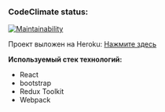 ### CodeClimate status:
[![Maintainability](https://api.codeclimate.com/v1/badges/318571a701e5a4d8629a/maintainability)](https://codeclimate.com/github/DmitryK1995/Chat-project/maintainability)

Проект выложен на Heroku: [Нажмите здесь](https://pacific-temple-86769.herokuapp.com/)

**Используемый стек технологий:** 
- React
- bootstrap
- Redux Toolkit
- Webpack
